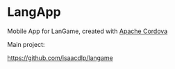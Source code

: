 # LangApp

Mobile App for LanGame, created with [Apache Cordova](https://cordova.apache.org)

Main project:

https://github.com/isaacdlp/langame